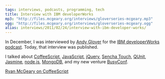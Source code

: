 ```yaml
---
tags: interviews, podcasts, programming, tech
title: Interview with IBM developerWorks
mp3: "http://files.mcgeary.org/interviews/gloverseries-mcgeary.mp3"
ogg: "http://files.mcgeary.org/interviews/gloverseries-mcgeary.ogg"
alias: interviews/2011/02/24/interview-with-ibm-developer-works/
---
```

In December, I was interviewed by [Andy Glover](http://thediscoblog.com/) for
the [IBM developerWorks podcast](http://www.ibm.com/developerworks/java/library/j-gloverpodcast2/index.html#mcgeary).
Today, that interview was published.

I talked about [CoffeeScript](http://coffeescript.org/),
[JavaScript](http://www.amazon.com/gp/product/0596517742?ie=UTF8&tag=rmm5t-20&linkCode=as2&camp=1789&creative=390957&creativeASIN=0596517742),
[jQuery](http://jquery.com/),
[Sencha Touch](http://www.sencha.com/products/touch/),
[QUnit](http://docs.jquery.com/Qunit),
[Jasmine](http://pivotal.github.com/jasmine/), [node.js](http://nodejs.org/),
[MongoDB](http://www.mongodb.org/), and my new venture
[BusyConf](http://busyconf.com/).

[Ryan McGeary on CoffeeScript](http://www.ibm.com/developerworks/java/library/j-gloverpodcast2/index.html#mcgeary)
